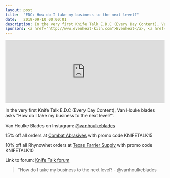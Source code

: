 ```yaml
---
layout: post
title:  "EDC: How do I take my business to the next level?"
date:   2019-09-10 00:00:01
description: In the very first Knife Talk E.D.C (Every Day Content), Van Houke blades asks "How do I take my business to the next level?". 
sponsors: <a href="http://www.evenheat-kiln.com">Evenheat</a>, <a href="http://www.combatabrasives.com">Combat Abrasives</a>, <a href="https://www.indasa-abrasives.com">IndasaUSA</a>, and <a href="http://www.texasfarriersupply.com">Texas Farrier Supply</a>.
---
```

                
<iframe height="200px" width="100%" frameborder="no" scrolling="no" seamless src="https://player.simplecast.com/06a102a2-f0a6-44d4-b3ae-28f35e2f6ce1?dark=false"></iframe>

In the very first Knife Talk E.D.C (Every Day Content), Van Houke blades asks "How do I take my business to the next level?".         

            
  



Van Houlke Blades on Instagram: <a href="https://www.instagram.com/vanhoulkeblades ">@vanhoulkeblades </a>  





  
15% off all orders at  <a href="http://www.combatabrasives.com">Combat Abrasives</a> with promo code KNIFETALK15

10% off all Rhynowhet orders at  <a href="http://www.texasfarriersupply.com">Texas Farrier Supply</a> with promo code KNIFETALK10
 

   
  

Link to forum: <a href="http://forum.knifetalk.net">Knife Talk forum</a>




 


<blockquote class="largeQuote">“How do I take my business to the next level? - @vanhoulkeblades</blockquote>



